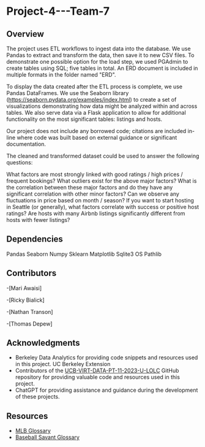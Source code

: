 # Project-4---Team-7

## Overview

The project uses ETL workflows to ingest data into the database. We use Pandas to extract and transform the data, then save it to new CSV files. To demonstrate one possible option for the load step, we used PGAdmin to create tables using SQL; five tables in total. An ERD document is included in multiple formats in the folder named "ERD".

To display the data created after the ETL process is complete, we use Pandas DataFrames. We use the Seaborn library (https://seaborn.pydata.org/examples/index.html) to create a set of visualizations demonstrating how data might be analyzed within and across tables. We also serve data via a Flask application to allow for additional functionality on the most significant tables: listings and hosts.

Our project does not include any borrowed code; citations are included in-line where code was built based on external guidance or significant documentation.

The cleaned and transformed dataset could be used to answer the following questions:

What factors are most strongly linked with good ratings / high prices / frequent bookings?
What outliers exist for the above major factors?
What is the correlation between these major factors and do they have any significant correlation with other minor factors?
Can we observe any fluctuations in price based on month / season?
If you want to start hosting in Seattle (or generally), what factors correlate with success or positive host ratings?
Are hosts with many Airbnb listings significantly different from hosts with fewer listings?


## Dependencies

Pandas
Seaborn
Numpy
Sklearn
Matplotlib
Sqlite3
OS
Pathlib

## Contributors

-[Mari Awaisi]

-[Ricky Bialick]

-[Nathan Transon]

-[Thomas Depew]

## Acknowledgments

- Berkeley Data Analytics for providing code snippets and resources used in this project. UC Berkeley Extension
- Contributors of the [UCB-VIRT-DATA-PT-11-2023-U-LOLC](https://github.com/UCB-VIRT-DATA-PT-11-2023-U-LOLC) GitHub repository for providing valuable code and resources used in this project.
- ChatGPT for providing assistance and guidance during the development of these projects.
  
## Resources

- [MLB Glossary](https://www.mlb.com/glossary)
- [Baseball Savant Glossary](https://baseballsavant.mlb.com/statcast_search)

